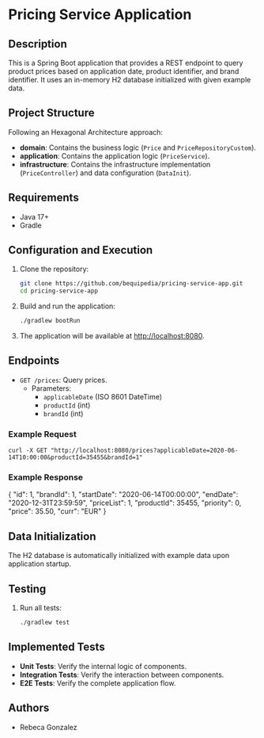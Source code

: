 # Pricing Service Application

## Description

This is a Spring Boot application that provides a REST endpoint to query product prices based on application date, product identifier, and brand identifier. It uses an in-memory H2 database initialized with given example data.

## Project Structure

Following an Hexagonal Architecture approach:

- **domain**: Contains the business logic (`Price` and `PriceRepositoryCustom`).
- **application**: Contains the application logic (`PriceService`).
- **infrastructure**: Contains the infrastructure implementation (`PriceController`) and data configuration (`DataInit`).

## Requirements

- Java 17+
- Gradle

## Configuration and Execution

1. Clone the repository:
   ```sh
   git clone https://github.com/bequipedia/pricing-service-app.git
   cd pricing-service-app
2. Build and run the application:
   ```sh
   ./gradlew bootRun
3. The application will be available at [http://localhost:8080](http://localhost:8080).

## Endpoints

- `GET /prices`: Query prices.
    - Parameters:
        - `applicableDate` (ISO 8601 DateTime)
        - `productId` (int)
        - `brandId` (int)
### Example Request
    curl -X GET "http://localhost:8080/prices?applicableDate=2020-06-14T10:00:00&productId=35455&brandId=1"
### Example Response

{
"id": 1,
"brandId": 1,
"startDate": "2020-06-14T00:00:00",
"endDate": "2020-12-31T23:59:59",
"priceList": 1,
"productId": 35455,
"priority": 0,
"price": 35.50,
"curr": "EUR"
}

## Data Initialization

The H2 database is automatically initialized with example data upon application startup.
## Testing

1. Run all tests:
   ```sh
   ./gradlew test
   
   
## Implemented Tests

- **Unit Tests**: Verify the internal logic of components.
- **Integration Tests**: Verify the interaction between components.
- **E2E Tests**: Verify the complete application flow.
## Authors
- Rebeca Gonzalez
